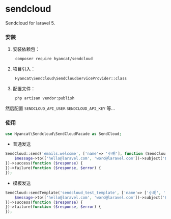# sendcloud
Sendcloud for laravel 5.

### 安装

1. 安装依赖包：

		composer require hyancat/sendcloud

2. 项目引入：


		Hyancat\Sendcloud\SendCloudServiceProvider::class

3. 配置文件：

		php artisan vendor:publish

然后配置 `SENDCLOUD_API_USER` `SENDCLOUD_API_KEY` 等...
		
### 使用

```php
use Hyancat\Sendcloud\SendCloudFacade as SendCloud;
```

- 普通发送

```php
SendCloud::send('emails.welcome', ['name'=> '小明'], function (SendCloudMessage $message) {
	$message->to(['hello@laravel.com', 'word@laravel.com'])->subject('你好！');
})->success(function ($response) {
})->failure(function ($response, $error) {
});
```

- 模板发送

```php
SendCloud::sendTemplate('sendcloud_test_template', ['name'=> ['小明', '小红']], function (SendCloudMessage $message) {
	$message->to(['hello@laravel.com', 'word@laravel.com'])->subject('你好！');
})->success(function ($response) {
})->failure(function ($response, $error) {
});
```